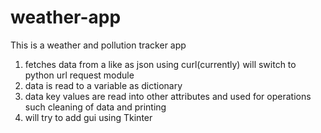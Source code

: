# weather-app

This is a weather and pollution tracker app
1. fetches data from a like as json using curl(currently) will switch to python url request module
2. data is read to a variable as dictionary
3. data key values are read into other attributes and used for operations such cleaning of data and printing
4. will try to add gui using Tkinter 
